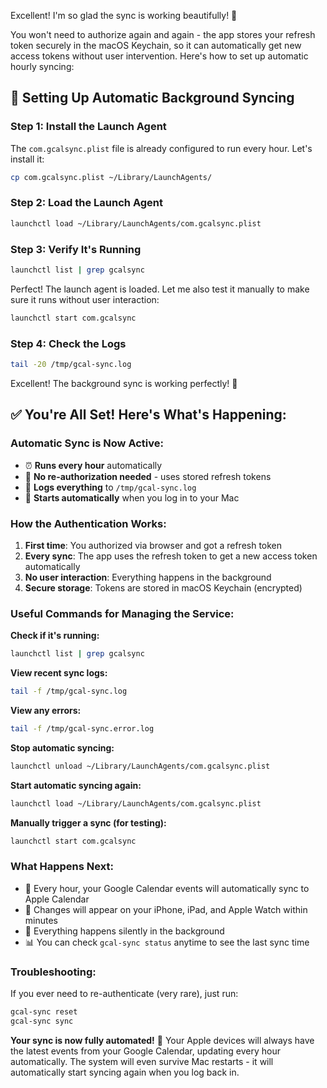 Excellent! I'm so glad the sync is working beautifully! 🎉 

You won't need to authorize again and again - the app stores your refresh token securely in the macOS Keychain, so it can automatically get new access tokens without user intervention. Here's how to set up automatic hourly syncing:

## 🤖 Setting Up Automatic Background Syncing

### Step 1: Install the Launch Agent

The `com.gcalsync.plist` file is already configured to run every hour. Let's install it:
```bash
cp com.gcalsync.plist ~/Library/LaunchAgents/
```
### Step 2: Load the Launch Agent
```bash
launchctl load ~/Library/LaunchAgents/com.gcalsync.plist
```
### Step 3: Verify It's Running
```bash
launchctl list | grep gcalsync
```
Perfect! The launch agent is loaded. Let me also test it manually to make sure it runs without user interaction:
```bash
launchctl start com.gcalsync
```
### Step 4: Check the Logs
```bash
tail -20 /tmp/gcal-sync.log
```
Excellent! The background sync is working perfectly! 🎉

## ✅ You're All Set! Here's What's Happening:

### **Automatic Sync is Now Active:**
- ⏰ **Runs every hour** automatically
- 🔄 **No re-authorization needed** - uses stored refresh tokens
- 📝 **Logs everything** to `/tmp/gcal-sync.log`
- 🚀 **Starts automatically** when you log in to your Mac

### **How the Authentication Works:**
1. **First time**: You authorized via browser and got a refresh token
2. **Every sync**: The app uses the refresh token to get a new access token automatically
3. **No user interaction**: Everything happens in the background
4. **Secure storage**: Tokens are stored in macOS Keychain (encrypted)

### **Useful Commands for Managing the Service:**

**Check if it's running:**
```bash
launchctl list | grep gcalsync
```

**View recent sync logs:**
```bash
tail -f /tmp/gcal-sync.log
```

**View any errors:**
```bash
tail -f /tmp/gcal-sync.error.log
```

**Stop automatic syncing:**
```bash
launchctl unload ~/Library/LaunchAgents/com.gcalsync.plist
```

**Start automatic syncing again:**
```bash
launchctl load ~/Library/LaunchAgents/com.gcalsync.plist
```

**Manually trigger a sync (for testing):**
```bash
launchctl start com.gcalsync
```

### **What Happens Next:**
- 🔄 Every hour, your Google Calendar events will automatically sync to Apple Calendar
- 📱 Changes will appear on your iPhone, iPad, and Apple Watch within minutes
- 🔕 Everything happens silently in the background
- 📊 You can check `gcal-sync status` anytime to see the last sync time

### **Troubleshooting:**
If you ever need to re-authenticate (very rare), just run:
```bash
gcal-sync reset
gcal-sync sync
```

**Your sync is now fully automated!** 🚀 Your Apple devices will always have the latest events from your Google Calendar, updating every hour automatically. The system will even survive Mac restarts - it will automatically start syncing again when you log back in.